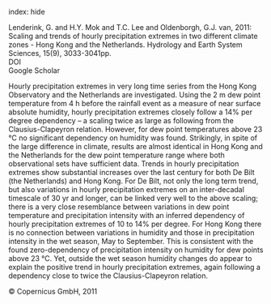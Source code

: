 index: hide

<div class="Citation">

  <div class="Citation-body">
    <div class="Citation-text">Lenderink, G. and H.Y. Mok and T.C. Lee and Oldenborgh, G.J. van, 2011: Scaling and trends of hourly  precipitation extremes in two different climate zones - Hong Kong and the Netherlands. <span class="Article-journal">Hydrology and Earth System Sciences, </span><span class="Article-volume">15(9), </span>3033-3041pp.</div>
    <div class="Citation-links">
      <div class="CitationLink" data-href="https://doi.org/10.5194/hess-15-3033-2011">
        <div class="CitationLink-icon CitationLink-Doi"></div>
        <div class="CitationLink-text">DOI</div>
      </div>
      <div class="CitationLink" data-href="https://scholar.google.com/scholar?q=10.5194/hess-15-3033-2011">
        <div class="CitationLink-icon CitationLink-Scholar"></div>
        <div class="CitationLink-text">Google Scholar</div>
      </div>
    </div>
  </div>
</div>

Hourly precipitation extremes in very long time series from the Hong Kong Observatory and the Netherlands are investigated. Using the 2 m dew point temperature from 4 h before the rainfall event as a measure of near surface absolute humidity, hourly precipitation extremes closely follow a 14% per degree dependency – a scaling twice as large as following from the Clausius-Clapeyron relation. However, for dew point temperatures above 23 °C no significant dependency on humidity was found. Strikingly, in spite of the large difference in climate, results are almost identical in Hong Kong and the Netherlands for the dew point temperature range where both observational sets have sufficient data. Trends in hourly precipitation extremes show substantial increases over the last century for both De Bilt (the Netherlands) and Hong Kong. For De Bilt, not only the long term trend, but also variations in hourly precipitation extremes on an inter-decadal timescale of 30 yr and longer, can be linked very well to the above scaling; there is a very close resemblance between variations in dew point temperature and precipitation intensity with an inferred dependency of hourly precipitation extremes of 10 to 14% per degree. For Hong Kong there is no connection between variations in humidity and those in precipitation intensity in the wet season, May to September. This is consistent with the found zero-dependency of precipitation intensity on humidity for dew points above 23 °C. Yet, outside the wet season humidity changes do appear to explain the positive trend in hourly precipitation extremes, again following a dependency close to twice the Clausius-Clapeyron relation.

<div class="Citation-copy">
&copy; Copernicus GmbH, 2011
</div>